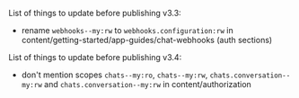List of things to update before publishing v3.3:
* rename `webhooks--my:rw` to `webhooks.configuration:rw` in content/getting-started/app-guides/chat-webhooks (auth sections)

List of things to update before publishing v3.4:
* don't mention scopes `chats--my:ro`, `chats--my:rw`, `chats.conversation--my:rw` and `chats.conversation--my:rw` in content/authorization
